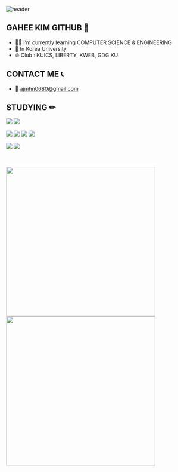![header](https://capsule-render.vercel.app/api?type=wave&color=auto&height=270&section=header&text=WELCOME%20TO%20HEEKGH%20GITHUB&fontSize=50)

## GAHEE KIM GITHUB 👋

- 👩‍💻 I’m currently learning COMPUTER SCIENCE & ENGINEERING
- 🏫 In Korea University
- 🌐 Club : KUICS, LIBERTY, KWEB, GDG KU

## CONTACT ME 📞
- 📧 ajmhn0680@gmail.com

## STUDYING ✏
<p align="left">
    <img src="https://img.shields.io/badge/python-3776AB?style=for-the-badge&logo=python&logoColor=white" />
    <img src="https://img.shields.io/badge/C-A8B9CC?style=flat-square&logo=C&logoColor=white" />
</p>

<p align="left">
    <img src="https://img.shields.io/badge/react-20232a.svg?style=for-the-badge&logo=react&logoColor=61DAFB" />
    <img src="https://img.shields.io/badge/HTML5-E34F26?style=flat-square&logo=html5&logoColor=white"/>
    <img src="https://img.shields.io/badge/css-1572B6?style=for-the-badge&logo=css3&logoColor=white" />
    <img src="https://img.shields.io/badge/JavaScript-F7DF1E?style=flat-square&logo=javascript&logoColor=black"/>
</p>

<p align="left">
    <img src="https://img.shields.io/badge/github-181717?style=for-the-badge&logo=github&logoColor=white" />
    <img src="https://img.shields.io/badge/git-F05032?style=for-the-badge&logo=git&logoColor=white" />
</p>

<br>

<!-- GitHub Stats & Top Langs -->
<p align="left">
    <img src="https://github-readme-stats.vercel.app/api?username=HEEKGH&show_icons=true&theme=onedark" width="400" />
    <img src="https://github-readme-stats.vercel.app/api/top-langs/?username=HEEKGH&layout=compact&theme=onedark" width="400" />
</p>



<!--
[![Solved.ac Profile](http://mazassumnida.wtf/api/generate_badge?boj=ajmhn0680)](https://solved.ac/ajmhn0680)
-->

<!--
**HEEKGH/HEEKGH** is a ✨ _special_ ✨ repository because its `README.md` (this file) appears on your GitHub profile.

Here are some ideas to get you started:

- 🔭 I’m currently working on ...
- 🌱✏ I’m currently learning ...
- 👯 I’m looking to collaborate on ...
- 🤔 I’m looking for help with ...
- 💬 Ask me about ...
- 📫 How to reach me: ...
- 😄 Pronouns: ...
- ⚡ Fun fact: ...
-->
